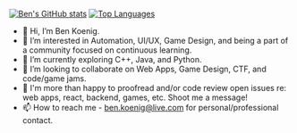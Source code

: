 [![Ben's GitHub stats](https://github-readme-stats.vercel.app/api?username=taqft&include_all_commits=true&show_icons=true&theme=tokyonight&hide=contribs&cache_seconds=15000)](https://taqft.github.io/react_portfolio/) [![Top Languages](https://github-readme-stats.vercel.app/api/top-langs/?username=taqft&layout=compact&theme=tokyonight&include_all_commits&cache_seconds=15000)](https://taqft.github.io/react_portfolio/)

- 👋 Hi, I’m Ben Koenig.
- 👀 I’m interested in Automation, UI/UX, Game Design, and being a part of a community focused on continuous learning.
- 🌱 I’m currently exploring C++, Java, and Python.
- 💞️ I’m looking to collaborate on Web Apps, Game Design, CTF, and code/game jams.
- 🤝 I'm more than happy to proofread and/or code review open issues re: web apps, react, backend, games, etc. Shoot me a message!
- 📫 How to reach me - ben.koenig@live.com for personal/professional contact.

<!---
theresaqueryforthat/theresaqueryforthat is a ✨ special ✨ repository because its `README.md` (this file) appears on your GitHub profile.
You can click the Preview link to take a look at your changes.
--->
